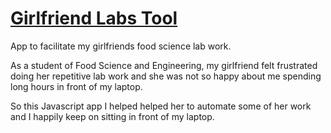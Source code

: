 <h1><a href="https://muzakparov.github.io/girlfriend_labs_tool">Girlfriend Labs Tool</a></h1>
<p>App to facilitate my girlfriends food science lab work.</p>

<p>As a student of Food Science and Engineering, my girlfriend felt frustrated doing her repetitive lab work and she was not so happy about me spending long hours in front of my laptop.</p> 
<p>So this Javascript app I helped helped her to automate some of her work and I happily keep on sitting in front of my laptop.</p> 
